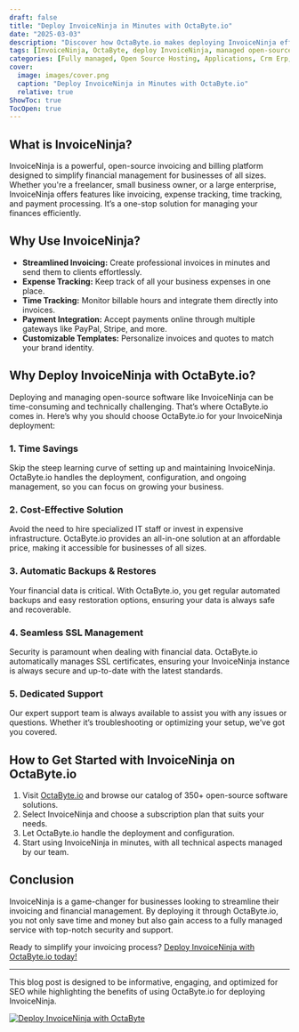 ```yaml
---
draft: false
title: "Deploy InvoiceNinja in Minutes with OctaByte.io"
date: "2025-03-03"
description: "Discover how OctaByte.io makes deploying InvoiceNinja effortless. Save time, reduce costs, and enjoy fully managed services with automatic backups, SSL management, and expert support. Start invoicing smarter today!"
tags: [InvoiceNinja, OctaByte, deploy InvoiceNinja, managed open-source software, automated invoicing, time-saving solutions, cost-effective software deployment, SSL management, automatic backups, expert support]
categories: [Fully managed, Open Source Hosting, Applications, Crm Erp, Invoicing And Payments]
cover:
  image: images/cover.png
  caption: "Deploy InvoiceNinja in Minutes with OctaByte.io"
  relative: true
ShowToc: true
TocOpen: true
---
```



## What is InvoiceNinja?

InvoiceNinja is a powerful, open-source invoicing and billing platform designed to simplify financial management for businesses of all sizes. Whether you're a freelancer, small business owner, or a large enterprise, InvoiceNinja offers features like invoicing, expense tracking, time tracking, and payment processing. It’s a one-stop solution for managing your finances efficiently.

## Why Use InvoiceNinja?

- **Streamlined Invoicing:** Create professional invoices in minutes and send them to clients effortlessly.  
- **Expense Tracking:** Keep track of all your business expenses in one place.  
- **Time Tracking:** Monitor billable hours and integrate them directly into invoices.  
- **Payment Integration:** Accept payments online through multiple gateways like PayPal, Stripe, and more.  
- **Customizable Templates:** Personalize invoices and quotes to match your brand identity.  

## Why Deploy InvoiceNinja with OctaByte.io?

Deploying and managing open-source software like InvoiceNinja can be time-consuming and technically challenging. That’s where OctaByte.io comes in. Here’s why you should choose OctaByte.io for your InvoiceNinja deployment:

### 1. **Time Savings**  
Skip the steep learning curve of setting up and maintaining InvoiceNinja. OctaByte.io handles the deployment, configuration, and ongoing management, so you can focus on growing your business.

### 2. **Cost-Effective Solution**  
Avoid the need to hire specialized IT staff or invest in expensive infrastructure. OctaByte.io provides an all-in-one solution at an affordable price, making it accessible for businesses of all sizes.

### 3. **Automatic Backups & Restores**  
Your financial data is critical. With OctaByte.io, you get regular automated backups and easy restoration options, ensuring your data is always safe and recoverable.

### 4. **Seamless SSL Management**  
Security is paramount when dealing with financial data. OctaByte.io automatically manages SSL certificates, ensuring your InvoiceNinja instance is always secure and up-to-date with the latest standards.

### 5. **Dedicated Support**  
Our expert support team is always available to assist you with any issues or questions. Whether it’s troubleshooting or optimizing your setup, we’ve got you covered.

## How to Get Started with InvoiceNinja on OctaByte.io

1. Visit [OctaByte.io](https://octabyte.io) and browse our catalog of 350+ open-source software solutions.  
2. Select InvoiceNinja and choose a subscription plan that suits your needs.  
3. Let OctaByte.io handle the deployment and configuration.  
4. Start using InvoiceNinja in minutes, with all technical aspects managed by our team.  

## Conclusion

InvoiceNinja is a game-changer for businesses looking to streamline their invoicing and financial management. By deploying it through OctaByte.io, you not only save time and money but also gain access to a fully managed service with top-notch security and support.  

Ready to simplify your invoicing process? [Deploy InvoiceNinja with OctaByte.io today!](https://octabyte.io)  

---
 

This blog post is designed to be informative, engaging, and optimized for SEO while highlighting the benefits of using OctaByte.io for deploying InvoiceNinja.

[![Deploy InvoiceNinja with OctaByte](/images/deploy-on-octabyte.png)](https://octabyte.io/fully-managed-open-source-services/applications/crm-erp/invoiceninja)